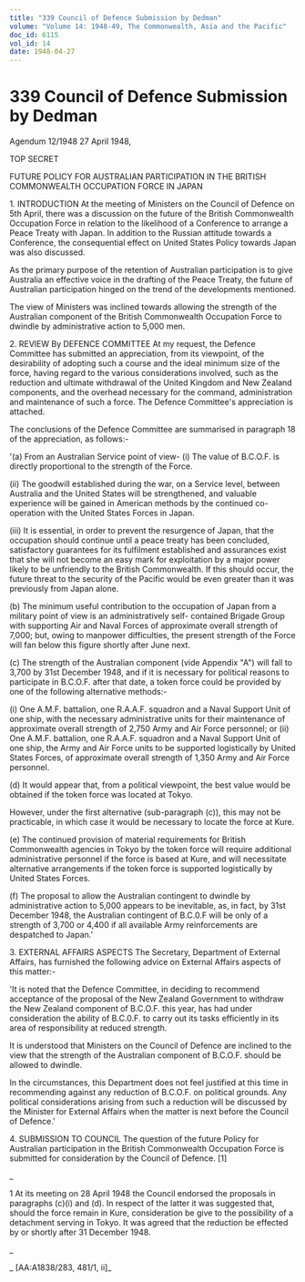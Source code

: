 ```yaml
---
title: "339 Council of Defence Submission by Dedman"
volume: "Volume 14: 1948-49, The Commonwealth, Asia and the Pacific"
doc_id: 6115
vol_id: 14
date: 1948-04-27
---
```


# 339 Council of Defence Submission by Dedman

Agendum 12/1948 27 April 1948,

TOP SECRET

FUTURE POLICY FOR AUSTRALIAN PARTICIPATION IN THE BRITISH COMMONWEALTH OCCUPATION FORCE IN JAPAN

1\. INTRODUCTION At the meeting of Ministers on the Council of Defence on 5th April, there was a discussion on the future of the British Commonwealth Occupation Force in relation to the likelihood of a Conference to arrange a Peace Treaty with Japan. In addition to the Russian attitude towards a Conference, the consequential effect on United States Policy towards Japan was also discussed.

As the primary purpose of the retention of Australian participation is to give Australia an effective voice in the drafting of the Peace Treaty, the future of Australian participation hinged on the trend of the developments mentioned.

The view of Ministers was inclined towards allowing the strength of the Australian component of the British Commonwealth Occupation Force to dwindle by administrative action to 5,000 men.

2\. REVIEW By DEFENCE COMMITTEE At my request, the Defence Committee has submitted an appreciation, from its viewpoint, of the desirability of adopting such a course and the ideal minimum size of the force, having regard to the various considerations involved, such as the reduction and ultimate withdrawal of the United Kingdom and New Zealand components, and the overhead necessary for the command, administration and maintenance of such a force. The Defence Committee's appreciation is attached.

The conclusions of the Defence Committee are summarised in paragraph 18 of the appreciation, as follows:-

'(a) From an Australian Service point of view- (i) The value of B.C.O.F. is directly proportional to the strength of the Force.

(ii) The goodwill established during the war, on a Service level, between Australia and the United States will be strengthened, and valuable experience will be gained in American methods by the continued co-operation with the United States Forces in Japan.

(iii) It is essential, in order to prevent the resurgence of Japan, that the occupation should continue until a peace treaty has been concluded, satisfactory guarantees for its fulfilment established and assurances exist that she will not become an easy mark for exploitation by a major power likely to be unfriendly to the British Commonwealth. If this should occur, the future threat to the security of the Pacific would be even greater than it was previously from Japan alone.

(b) The minimum useful contribution to the occupation of Japan from a military point of view is an administratively self- contained Brigade Group with supporting Air and Naval Forces of approximate overall strength of 7,000; but, owing to manpower difficulties, the present strength of the Force will fan below this figure shortly after June next.

(c) The strength of the Australian component (vide Appendix "A") will fall to 3,700 by 31st December 1948, and if it is necessary for political reasons to participate in B.C.O.F. after that date, a token force could be provided by one of the following alternative methods:-

(i) One A.M.F. battalion, one R.A.A.F. squadron and a Naval Support Unit of one ship, with the necessary administrative units for their maintenance of approximate overall strength of 2,750 Army and Air Force personnel; or (ii) One A.M.F. battalion, one R.A.A.F. squadron and a Naval Support Unit of one ship, the Army and Air Force units to be supported logistically by United States Forces, of approximate overall strength of 1,350 Army and Air Force personnel.

(d) It would appear that, from a political viewpoint, the best value would be obtained if the token force was located at Tokyo.

However, under the first alternative (sub-paragraph (c)), this may not be practicable, in which case it would be necessary to locate the force at Kure.

(e) The continued provision of material requirements for British Commonwealth agencies in Tokyo by the token force will require additional administrative personnel if the force is based at Kure, and will necessitate alternative arrangements if the token force is supported logistically by United States Forces.

(f) The proposal to allow the Australian contingent to dwindle by administrative action to 5,000 appears to be inevitable, as, in fact, by 31st December 1948, the Australian contingent of B.C.0.F will be only of a strength of 3,700 or 4,400 if all available Army reinforcements are despatched to Japan.'

3\. EXTERNAL AFFAIRS ASPECTS The Secretary, Department of External Affairs, has furnished the following advice on External Affairs aspects of this matter:-

'It is noted that the Defence Committee, in deciding to recommend acceptance of the proposal of the New Zealand Government to withdraw the New Zealand component of B.C.O.F. this year, has had under consideration the ability of B.C.0.F. to carry out its tasks efficiently in its area of responsibility at reduced strength.

It is understood that Ministers on the Council of Defence are inclined to the view that the strength of the Australian component of B.C.O.F. should be allowed to dwindle.

In the circumstances, this Department does not feel justified at this time in recommending against any reduction of B.C.O.F. on political grounds. Any political considerations arising from such a reduction will be discussed by the Minister for External Affairs when the matter is next before the Council of Defence.'

4\. SUBMISSION TO COUNCIL The question of the future Policy for Australian participation in the British Commonwealth Occupation Force is submitted for consideration by the Council of Defence. [1]

_

1 At its meeting on 28 April 1948 the Council endorsed the proposals in paragraphs (c)(i) and (d). In respect of the latter it was suggested that, should the force remain in Kure, consideration be give to the possibility of a detachment serving in Tokyo. It was agreed that the reduction be effected by or shortly after 31 December 1948.

_

_ [AA:A1838/283, 481/1, ii]_
